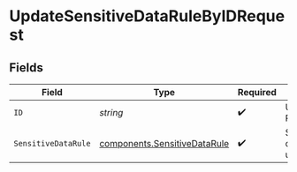 # UpdateSensitiveDataRuleByIDRequest


## Fields

| Field                                                                        | Type                                                                         | Required                                                                     | Description                                                                  |
| ---------------------------------------------------------------------------- | ---------------------------------------------------------------------------- | ---------------------------------------------------------------------------- | ---------------------------------------------------------------------------- |
| `ID`                                                                         | *string*                                                                     | :heavy_check_mark:                                                           | Unique ID to PATCH                                                           |
| `SensitiveDataRule`                                                          | [components.SensitiveDataRule](../../models/components/sensitivedatarule.md) | :heavy_check_mark:                                                           | SensitiveDataRule object to be updated                                       |